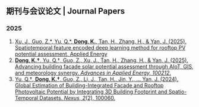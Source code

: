 
## 期刊与会议论文 | Journal Papers

### 2025
1. [Xu, J., Guo, Z.\*, Yu, Q.\*, **Dong, K.**, Tan, H., Zhang, H., & Yan, J. (2025). Spatiotemporal feature encoded deep learning method for rooftop PV potential assessment. Applied Energy](https://doi.org/10.1016/j.apenergy.2025.126171)
6. [**Dong, K.†**, Yu, Q.†, Guo, Z., Xu, J., Tan, H., Zhang, H., & Yan, J. (2025). Advancing building facade solar potential assessment through AIoT, GIS, and meteorology synergy. *Advances in Applied Energy, 100212*.](http://doi.org/10.1016/j.adapen.2025.100212)
7. [Yu, Q.†, **Dong, K.†**, Guo, Z., Li, J., Tan, H., Jin, Y., … Yan, J. (2024). Global Estimation of Building-Integrated Facade and Rooftop Photovoltaic Potential by Integrating 3D Building Footprint and Spatio-Temporal Datasets. *Nexus, 2*(2), 100060.](https://doi.org/10.1016/j.ynexs.2025.100060)
